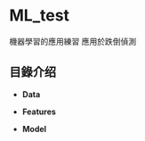 ML_test
====================


機器學習的應用練習
應用於跌倒偵測


## 目錄介绍

- **Data**

- **Features**

- **Model**

  

